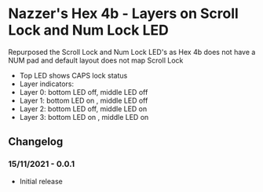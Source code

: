 # Nazzer's Hex 4b - Layers on Scroll Lock and Num Lock LED

Repurposed the Scroll Lock and Num Lock LED's as Hex 4b does not have a NUM pad and default layout does not map Scroll Lock
- Top LED shows CAPS lock status
- Layer indicators:
- Layer 0: bottom LED off, middle LED off
- Layer 1: bottom LED on , middle LED off
- Layer 2: bottom LED off, middle LED on
- Layer 3: bottom LED on , middle LED on

## Changelog

### 15/11/2021 - 0.0.1

- Initial release
